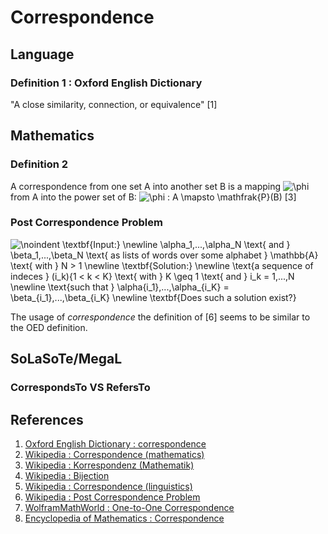 # Correspondence

## Language
### Definition 1 : Oxford English Dictionary
"A close similarity, connection, or equivalence" [1]

## Mathematics
### Definition 2 
A correspondence from one set A into another set B is a mapping ![\phi](http://mathurl.com/6aabpw.png) from A into the power set of B: ![\phi : A \mapsto \mathfrak{P}(B)](http://mathurl.com/zh359af.png) [3]

### Post Correspondence Problem
![
\noindent
\textbf{Input:}
\newline
\alpha_1,...,\alpha_N
\text{ and }
\beta_1,...,\beta_N
\text{ as lists of words over some alphabet } \mathbb{A}
\text{ with } N > 1
\newline
\textbf{Solution:}
\newline
\text{a sequence of indeces }
(i_k)_{1 < k < K} \text{ with } K \geq 1 \text{ and } i_k = 1,...,N
\newline
\text{such that } \alpha_{i_1},...,\alpha_{i_K} = \beta_{i_1},...,\beta_{i_K}
\newline
\textbf{Does such a solution exist?}
](http://mathurl.com/hczlslo.png)

The usage of *correspondence* the definition of [6] seems to be similar to the OED definition.

## SoLaSoTe/MegaL
### CorrespondsTo VS RefersTo


## References
1. [Oxford English Dictionary : correspondence](http://www.oxforddictionaries.com/definition/english/correspondence)
2. [Wikipedia : Correspondence (mathematics)](https://en.wikipedia.org/wiki/Correspondence_%28mathematics%29)
3. [Wikipedia : Korrespondenz (Mathematik)](https://de.wikipedia.org/wiki/Korrespondenz_%28Mathematik%29)
4. [Wikipedia : Bijection](https://en.wikipedia.org/wiki/Bijection)
5. [Wikipedia : Correspondence (linguistics)](https://en.wikipedia.org/wiki/Comparative_method_%28linguistics%29)
6. [Wikipedia : Post Correspondence Problem](https://en.wikipedia.org/wiki/Post_correspondence_problem)
7. [WolframMathWorld : One-to-One Correspondence](http://mathworld.wolfram.com/One-to-OneCorrespondence.html)
8. [Encyclopedia of Mathematics : Correspondence](https://www.encyclopediaofmath.org/index.php/Correspondence)
